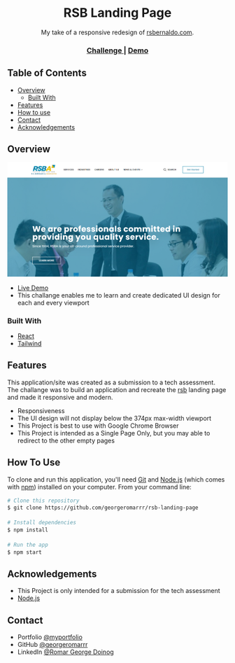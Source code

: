<!-- Please update value in the {}  -->

<h1 align="center">RSB Landing Page</h1>

<div align="center">
   My take of a responsive redesign of <a href="https://www.rsbernaldo.com/" target="_blank">rsbernaldo.com</a>.
</div>

<div align="center">
  <h3>
    <a href="https://www.rsbernaldo.com/">
      Challenge
    </a>
    <span> | </span>
    <a href="https://rsb-landing-page.vercel.app/">
      Demo
    </a>
  </h3>
</div>

<!-- TABLE OF CONTENTS -->

## Table of Contents

- [Overview](#overview)
  - [Built With](#built-with)
- [Features](#features)
- [How to use](#how-to-use)
- [Contact](#contact)
- [Acknowledgements](#acknowledgements)

<!-- OVERVIEW -->

## Overview

![screenshot](https://github.com/georgeromarrr/rsb-landing-page/blob/1704bef8a3898a5a05cc2bba17393602e38917fd/src/assets/img/homepage.png?raw=true')

- [Live Demo](https://rsb-landing-page.vercel.app/)
- This challange enables me to learn and create dedicated UI design for each and every viewport


### Built With

<!-- This section should list any major frameworks that you built your project using. Here are a few examples.-->

- [React](https://reactjs.org/)
- [Tailwind](https://tailwindcss.com/)

## Features

<!-- List the features of your application or follow the template. Don't share the figma file here :) -->

This application/site was created as a submission to a tech assessment. The challange was to build an application and recreate the [rsb](https://devchallenges.io/challenges/O2iGT9yBd6xZBrOcVirx) landing page and made it responsive and modern.

- Responsiveness
- The UI design will not display below the 374px max-width viewport
- This Project is best to use with Google Chrome Browser
- This Project is intended as a Single Page Only, but you may able to redirect to the other empty pages

## How To Use

<!-- Example: -->

To clone and run this application, you'll need [Git](https://git-scm.com) and [Node.js](https://nodejs.org/en/download/) (which comes with [npm](http://npmjs.com)) installed on your computer. From your command line:

```bash
# Clone this repository
$ git clone https://github.com/georgeromarrr/rsb-landing-page

# Install dependencies
$ npm install

# Run the app
$ npm start
```

## Acknowledgements

<!-- This section should list any articles or add-ons/plugins that helps you to complete the project. This is optional but it will help you in the future. For example -->

- This Project is only intended for a submission for the tech assessment
- [Node.js](https://nodejs.org/)

## Contact

- Portfolio [@myportfolio](https://my-portfolio-1bffb.web.app/)
- GitHub [@georgeromarrr](https://github.com/georgeromarrr)
- LinkedIn [@Romar George Doinog](https://www.linkedin.com/in/romar-george-doinog-a027901a9)
